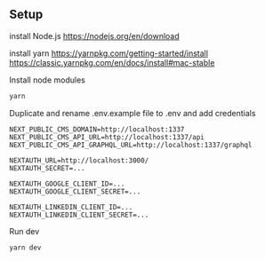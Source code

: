 ## Setup

install Node.js
https://nodejs.org/en/download

install yarn
https://yarnpkg.com/getting-started/install
https://classic.yarnpkg.com/en/docs/install#mac-stable

Install node modules
```sh
yarn
```

Duplicate and rename .env.example file to .env and add credentials
```
NEXT_PUBLIC_CMS_DOMAIN=http://localhost:1337
NEXT_PUBLIC_CMS_API_URL=http://localhost:1337/api
NEXT_PUBLIC_CMS_API_GRAPHQL_URL=http://localhost:1337/graphql

NEXTAUTH_URL=http://localhost:3000/
NEXTAUTH_SECRET=...

NEXTAUTH_GOOGLE_CLIENT_ID=...
NEXTAUTH_GOOGLE_CLIENT_SECRET=...

NEXTAUTH_LINKEDIN_CLIENT_ID=...
NEXTAUTH_LINKEDIN_CLIENT_SECRET=...
```

Run dev
```sh
yarn dev
```
